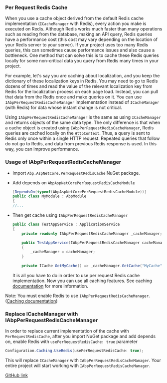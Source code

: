 ### Per Request Redis Cache

When you use a cache object derived from the default Redis cache implementation (`ICacheManager` with Redis), every action you make is executed on Redis. Although Redis works much faster than many operations such as reading from the database, making an API query, Redis queries have a performance cost (this cost may vary depending on the location of your Redis server to your server). If your project uses too many Redis queries, this can sometimes cause performance issues and also cause a bottleneck. One method that can solve this is to cache these Redis queries locally for some non-critical data you query from Redis many times in your project.

For example, let's say you are caching about localization, and you keep the dictionary of these localization keys in Redis. You may need to go to Redis dozens of times and read the value of the relevant localization key from Redis for the localization process on each page load. Instead, you can pull that data from the Redis once and make queries on it. You can use `IAbpPerRequestRedisCacheManager` implementation instead of `ICacheManager` (with Redis) for data whose instant change is not critical.

Using `IAbpPerRequestRedisCacheManager` is the same as using `ICacheManager` and returns objects of the same data type. The only difference is that when a cache object is created using `IAbpPerRequestRedisCacheManager`, Redis queries are cached locally on the `HttpContext`. Thus, a query is sent to Redis only once within a single HTTP request. Repeated queries that follow do not go to Redis, and data from previous Redis response is used. In this way, you can improve performance.

### Usage of IAbpPerRequestRedisCacheManager

* Import `Abp.AspNetCore.PerRequestRedisCache` NuGet package. 

* Add depends on `AbpAspNetCorePerRequestRedisCacheModule` 

  ```csharp
  [DependsOn(typeof(AbpAspNetCorePerRequestRedisCacheModule))]
  public class MyModule : AbpModule
  {
  //...
  ```

* Then get cache using `IAbpPerRequestRedisCacheManager`

  ```csharp
  public class TestAppService : ApplicationService
  {
      private readonly IAbpPerRequestRedisCacheManager _cacheManager;
  
      public TestAppService(IAbpPerRequestRedisCacheManager cacheManager)
      {
          _cacheManager = cacheManager;
      }
      
      private ICache GetMyCache() => _cacheManager.GetCache("MyCache"); // get cache using `IAbpPerRequestRedisCacheManager`
  ```

  It is all you have to do in order to use per request Redis cache implementation. Now you can use all caching features. See caching [documentation](Caching.md) for more information.

Note: You must enable Redis to use `IAbpPerRequestRedisCacheManager`. ([Caching documentation](Caching#redis-cache-integration))

### Replace ICacheManager with IAbpPerRequestRedisCacheManager

In order to replace current implementation of the cache with `PerRequestRedisCache`, after you import NuGet package and add depends on, enable Redis with `usePerRequestRedisCache: true` parameter

```csharp
Configuration.Caching.UseRedis(usePerRequestRedisCache: true);
```

This will replace `ICacheManager` with `IAbpPerRequestRedisCacheManager`. Your entire project will start working with `IAbpPerRequestRedisCacheManager`.

[GitHub link](https://github.com/sendevman/ASP.NET/tree/dev/src/Abp.AspNetCore.PerRequestRedisCache)
